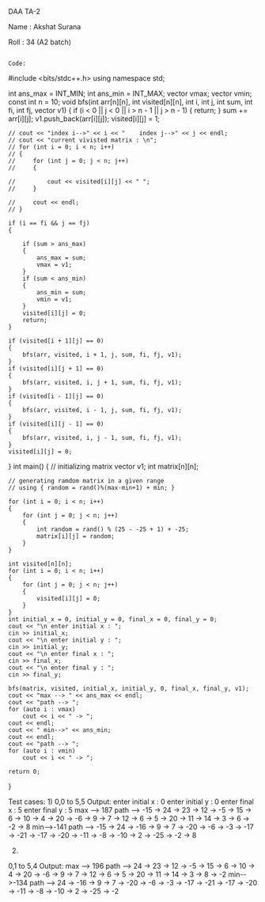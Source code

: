 DAA TA-2


Name : Akshat Surana


Roll : 34 (A2 batch)

                                                                                Code: 

#include <bits/stdc++.h>
using namespace std;

int ans_max = INT_MIN;
int ans_min = INT_MAX;
vector<int> vmax;
vector<int> vmin;
const int n = 10;
void bfs(int arr[n][n], int visited[n][n], int i, int j, int sum, int fi, int fj, vector<int> v1)
{
    if (i < 0 || j < 0 || i > n - 1 || j > n - 1)
    {
        return;
    }
    sum += arr[i][j];
    v1.push_back(arr[i][j]);
    visited[i][j] = 1;

    // cout << "index i-->" << i << "    index j-->" << j << endl;
    // cout << "current vivisted matrix : \n";
    // for (int i = 0; i < n; i++)
    // {
    //     for (int j = 0; j < n; j++)
    //     {

    //         cout << visited[i][j] << " ";
    //     }

    //     cout << endl;
    // }

    if (i == fi && j == fj)
    {

        if (sum > ans_max)
        {
            ans_max = sum;
            vmax = v1;
        }
        if (sum < ans_min)
        {
            ans_min = sum;
            vmin = v1;
        }
        visited[i][j] = 0;
        return;
    }

    if (visited[i + 1][j] == 0)
    {
        bfs(arr, visited, i + 1, j, sum, fi, fj, v1);
    }
    if (visited[i][j + 1] == 0)
    {
        bfs(arr, visited, i, j + 1, sum, fi, fj, v1);
    }
    if (visited[i - 1][j] == 0)
    {
        bfs(arr, visited, i - 1, j, sum, fi, fj, v1);
    }
    if (visited[i][j - 1] == 0)
    {
        bfs(arr, visited, i, j - 1, sum, fi, fj, v1);
    }
    visited[i][j] = 0;
}
int main()
{
    // initializing matrix
    vector<int> v1;
    int matrix[n][n];

    // generating ramdom matrix in a given range
    // using { random = rand()%(max-min+1) + min; }

    for (int i = 0; i < n; i++)
    {
        for (int j = 0; j < n; j++)
        {
            int random = rand() % (25 - -25 + 1) + -25;
            matrix[i][j] = random;
        }
    }

    int visited[n][n];
    for (int i = 0; i < n; i++)
    {
        for (int j = 0; j < n; j++)
        {
            visited[i][j] = 0;
        }
    }
    int initial_x = 0, initial_y = 0, final_x = 0, final_y = 0;
    cout << "\n enter initial x : ";
    cin >> initial_x;
    cout << "\n enter initial y : ";
    cin >> initial_y;
    cout << "\n enter final x : ";
    cin >> final_x;
    cout << "\n enter final y : ";
    cin >> final_y;

    bfs(matrix, visited, initial_x, initial_y, 0, final_x, final_y, v1);
    cout << "max --> " << ans_max << endl;
    cout << "path --> ";
    for (auto i : vmax)
        cout << i << " -> ";
    cout << endl;
    cout << " min-->" << ans_min;
    cout << endl;
    cout << "path --> ";
    for (auto i : vmin)
        cout << i << " -> ";

    return 0;
}

Test cases:
1)
0,0 to 5,5
Output:
enter initial x : 0 
enter initial y : 0
enter final x : 5
enter final y : 5
max --> 187
path --> -15 -> 24 -> 23 -> 12 -> -5 -> 15 -> 6 -> 10 -> 4 -> 20 -> -6 -> 9 -> 7 -> 12 -> 6 -> 5 -> 20 -> 11 -> 14 -> 3 -> 6 -> -2 -> 8
min-->-141
path --> -15 -> 24 -> -16 -> 9 -> 7 -> -20 -> -6 -> -3 -> -17 -> -21 -> -17 -> -20 -> -11 -> -8 -> -10 -> 2 -> -25 -> -2 -> 8

2)
0,1 to 5,4
Output:
max --> 196
path --> 24 -> 23 -> 12 -> -5 -> 15 -> 6 -> 10 -> 4 -> 20 -> -6 -> 9 -> 7 -> 12 -> 6 -> 5 -> 20 -> 11 -> 14 -> 3 -> 8 -> -2
min-->-134
path --> 24 -> -16 -> 9 -> 7 -> -20 -> -6 -> -3 -> -17 -> -21 -> -17 -> -20 -> -11 -> -8 -> -10 -> 2 -> -25 -> -2


